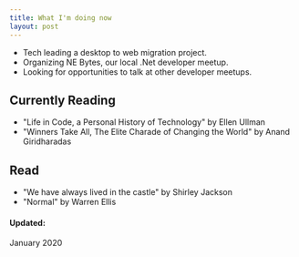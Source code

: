 ```yaml
---
title: What I'm doing now
layout: post
---
```


- Tech leading a desktop to web migration project. 
- Organizing NE Bytes, our local .Net developer meetup.
- Looking for opportunities to talk at other developer meetups.


## Currently Reading

- "Life in Code, a Personal History of Technology" by Ellen Ullman
- "Winners Take All, The Elite Charade of Changing the World" by Anand Giridharadas


## Read 

- "We have always lived in the castle" by Shirley Jackson
- "Normal" by Warren Ellis


#### Updated: 

January 2020
